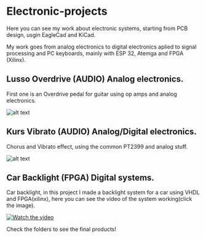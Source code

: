 # Electronic-projects
Here you can see my work about electronic systems, starting from PCB design, usgin EagleCad and KiCad.

My work goes from analog electronics to digital electronics aplied to signal processing and  PC keyboards, mainly with ESP 32, Atemga and FPGA (Xilinx).


## Lusso Overdrive (AUDIO) Analog electronics.

First one is an Overdrive pedal for guitar using op amps and analog electronics.

![alt text](https://github.com/anycam/Electronic-projects/blob/master/Lusso%20Overdive%20(AUDIO)/IMG_8403.jpg)

## Kurs Vibrato (AUDIO) Analog/Digital electronics.

Chorus and Vibrato effect, using the common PT2399 and analog stuff.

![alt text](https://github.com/anycam/Electronic-projects/blob/master/Kurs%20Vibrato%20(AUDIO)/IMG_1163.jpg)

## Car Backlight (FPGA) Digital systems.

Car backlight, in this project I made a backlight system for a car using VHDL and FPGA(xilinx), here you can see the video of the system working(click the image).

[![Watch the video](https://www.intesc.mx/wp-content/uploads/2020/02/amiba2rd.jpg)](https://drive.google.com/file/d/1-J1gg8cSyGbG-DJb-EZ02iU7M0Rbur5t/view?usp=sharing)


Check the folders to see the final products!

